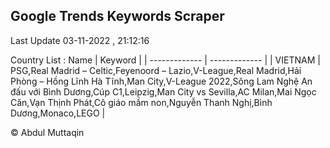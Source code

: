

## Google Trends Keywords Scraper 
 
Last Update 03-11-2022 , 21:12:16

Country List :
 Name  | Keyword |
| ------------- | ------------- |
| VIETNAM | PSG,Real Madrid – Celtic,Feyenoord – Lazio,V-League,Real Madrid,Hải Phòng – Hồng Lĩnh Hà Tĩnh,Man City,V-League 2022,Sông Lam Nghệ An đấu với Bình Dương,Cúp C1,Leipzig,Man City vs Sevilla,AC Milan,Mai Ngọc Căn,Vạn Thịnh Phát,Cô giáo mầm non,Nguyễn Thanh Nghị,Bình Dương,Monaco,LEGO |



© Abdul Muttaqin 
